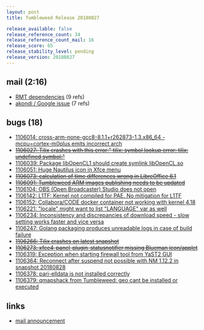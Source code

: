 ```yaml
---
layout: post
title: Tumbleweed Release 20180827

release_available: false
release_reference_count: 34
release_reference_count_mail: 16
release_score: 65
release_stability_level: pending
release_version: 20180827
---
```


## mail (2:16)

- [RMT dependencies](https://lists.opensuse.org/opensuse-factory/2018-08/msg00303.html) (9 refs)
- [akondi / Google issue](https://lists.opensuse.org/opensuse-factory/2018-08/msg00300.html) (7 refs)

## bugs (18)

<!--more-->

- [1106014: cross-arm-none-gcc8-8.1.1+r262873-1.3.x86_64 -mcpu=cortex-m0plus emits incorrect arch](https://bugzilla.opensuse.org/show_bug.cgi?id=1106014)
- ~~[1106027: Tilix crashes with this error:" tilix: symbol lookup error: tilix: undefined symbol:"](https://bugzilla.opensuse.org/show_bug.cgi?id=1106027)~~
- [1106039: Package libOpenCL1 should create symlink libOpenCL.so](https://bugzilla.opensuse.org/show_bug.cgi?id=1106039)
- [1106051: Huge Nautilus icon in Xfce menu](https://bugzilla.opensuse.org/show_bug.cgi?id=1106051)
- ~~[1106073: calculation of time differences  wrong in LibreOffice 6.1](https://bugzilla.opensuse.org/show_bug.cgi?id=1106073)~~
- ~~[1106091: Tumbleweed ARM images publishing needs to be updated](https://bugzilla.opensuse.org/show_bug.cgi?id=1106091)~~
- [1106104: OBS (Open Broadcaster) Studio does not open](https://bugzilla.opensuse.org/show_bug.cgi?id=1106104)
- [1106142: L1TF: Kernel not compiled for PAE. No mitigation for L1TF](https://bugzilla.opensuse.org/show_bug.cgi?id=1106142)
- [1106152: Collabora/CODE docker container not working with kernel 4.18](https://bugzilla.opensuse.org/show_bug.cgi?id=1106152)
- [1106221: "locale" might want to list "LANGUAGE" var as well](https://bugzilla.opensuse.org/show_bug.cgi?id=1106221)
- [1106234: Inconsistency and discrepancies of download speed - slow setting works faster and vice versa](https://bugzilla.opensuse.org/show_bug.cgi?id=1106234)
- [1106247: Golang packaging produces unreadable logs in case of build failure](https://bugzilla.opensuse.org/show_bug.cgi?id=1106247)
- ~~[1106266: Tilix crashes on latest snapshot](https://bugzilla.opensuse.org/show_bug.cgi?id=1106266)~~
- ~~[1106273: xfce4-panel-plugin-statusnotifier missing Blueman icon/applet](https://bugzilla.opensuse.org/show_bug.cgi?id=1106273)~~
- [1106319: Exception when starting firewall tool from YaST2 GUI](https://bugzilla.opensuse.org/show_bug.cgi?id=1106319)
- [1106364: Reconnect after suspend not possible with NM 1.12.2 in snapshot 20180828](https://bugzilla.opensuse.org/show_bug.cgi?id=1106364)
- [1106378: pari-elldata is not installed correctly](https://bugzilla.opensuse.org/show_bug.cgi?id=1106378)
- [1106379: qmapshack from Tumbleweed: geo cant be installed or executed](https://bugzilla.opensuse.org/show_bug.cgi?id=1106379)



## links

- [mail announcement](https://lists.opensuse.org/opensuse-factory/2018-08/msg00295.html)
